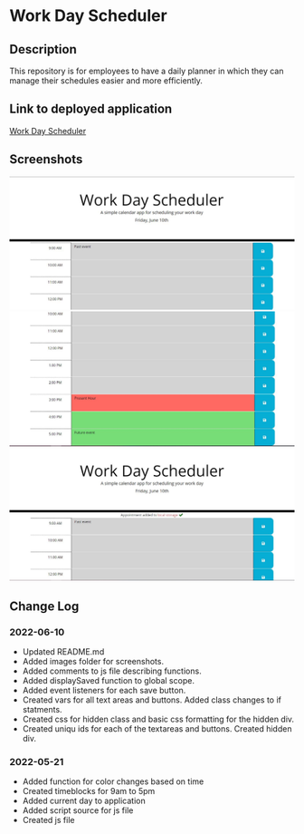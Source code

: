 # Work Day Scheduler

## Description

This repository is for employees to have a daily planner in which they can manage their schedules easier and more efficiently.

## Link to deployed application

[Work Day Scheduler](https://avenix17.github.io/Workday-Scheduler/Develop/)

## Screenshots
![Scheduler with past event](/Images/savedevent-past.JPG)
![Scheduler with present and future events](/Images/savedevents-presentfuture.JPG)
![Scheduler pop-up confirming saved event](/Images/savedevent-popup.JPG)

## Change Log

### 2022-06-10

* Updated README.md
* Added images folder for screenshots.
* Added comments to js file describing functions.
* Added displaySaved function to global scope.
* Added event listeners for each save button.
* Created vars for all text areas and buttons. Added class changes to if statments.
* Created css for hidden class and basic css formatting for the hidden div.
* Created uniqu ids for each of the textareas and buttons. Created hidden div.

### 2022-05-21

* Added function for color changes based on time
* Created timeblocks for 9am to 5pm
* Added current day to application
* Added script source for js file
* Created js file